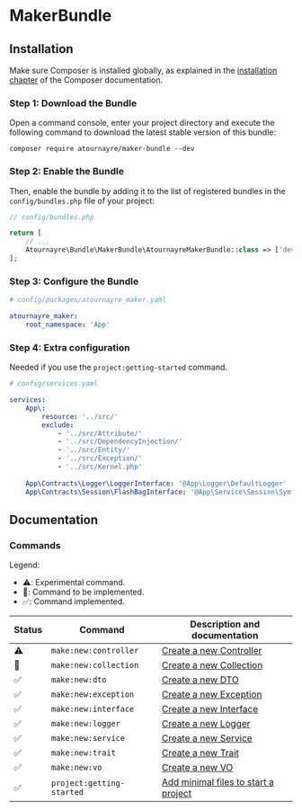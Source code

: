 # MakerBundle

## Installation

Make sure Composer is installed globally, as explained in the
[installation chapter](https://getcomposer.org/doc/00-intro.md)
of the Composer documentation.

### Step 1: Download the Bundle

Open a command console, enter your project directory and execute the
following command to download the latest stable version of this bundle:

```console
composer require atournayre/maker-bundle --dev
```

### Step 2: Enable the Bundle

Then, enable the bundle by adding it to the list of registered bundles
in the `config/bundles.php` file of your project:

```php
// config/bundles.php

return [
    // ...
    Atournayre\Bundle\MakerBundle\AtournayreMakerBundle::class => ['dev' => true],
];
```

### Step 3: Configure the Bundle

```yaml
# config/packages/atournayre_maker.yaml

atournayre_maker:
    root_namespace: 'App'
```

### Step 4: Extra configuration

Needed if you use the `project:getting-started` command.
```yaml
# config/services.yaml

services:
    App\:
        resource: '../src/'
        exclude:
            - '../src/Attribute/'
            - '../src/DependencyInjection/'
            - '../src/Entity/'
            - '../src/Exception/'
            - '../src/Kernel.php'
                
    App\Contracts\Logger\LoggerInterface: '@App\Logger\DefaultLogger'
    App\Contracts\Session\FlashBagInterface: '@App\Service\Session\SymfonyFlashBagService'
```

## Documentation

### Commands

Legend:
- ⚠️: Experimental command.
- 🚧: Command to be implemented.
- ✅: Command implemented.

| Status | Command                   | Description and documentation                                           |
|--------|---------------------------|-------------------------------------------------------------------------|
| ⚠️     | `make:new:controller`     | [Create a new Controller](docs/new-default.md)                          |
| 🚧️     | `make:new:collection`     | [Create a new Collection](docs/new-default.md)                          |
| ✅      | `make:new:dto`            | [Create a new DTO](docs/new-default.md)                                 |
| ✅      | `make:new:exception`      | [Create a new Exception](docs/new-default.md)                           |
| ✅      | `make:new:interface`      | [Create a new Interface](docs/new-default.md)                           |
| ✅      | `make:new:logger`         | [Create a new Logger](docs/new-logger.md)                               |
| ✅      | `make:new:service`        | [Create a new Service](docs/new-service.md)                             |
| ✅      | `make:new:trait`          | [Create a new Trait](docs/new-default.md)                               |
| ✅      | `make:new:vo`             | [Create a new VO](docs/new-default.md)                                  |
| ✅      | `project:getting-started` | [Add minimal files to start a project](docs/project-getting-started.md) |
